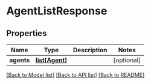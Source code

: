 # AgentListResponse

## Properties
Name | Type | Description | Notes
------------ | ------------- | ------------- | -------------
**agents** | [**list[Agent]**](Agent.md) |  | [optional] 

[[Back to Model list]](../README.md#documentation-for-models) [[Back to API list]](../README.md#documentation-for-api-endpoints) [[Back to README]](../README.md)


